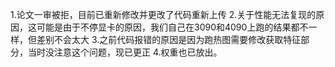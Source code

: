 1.论文一审被拒，目前已重新修改并更改了代码重新上传
2.关于性能无法复现的原因，这可能是由于不停显卡的原因，我们自己在3090和4090上跑的结果都不一样，但差别不会太大
3.之前代码报错的原因是因为跑热图需要修改获取特征部分，当时没注意这个问题，现已更正
4.权重也已放出。
